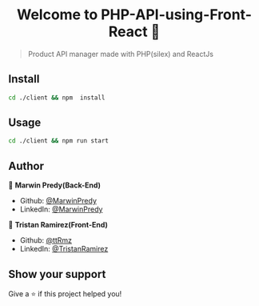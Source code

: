 <h1 align="center">Welcome to PHP-API-using-Front-React 👋</h1>
<p>
</p>

> Product  API manager made with PHP(silex) and ReactJs

## Install

```sh
cd ./client && npm  install 
```

## Usage

```sh
cd ./client && npm run start 
```

## Author

👤 **Marwin Predy(Back-End)**

* Github: [@MarwinPredy](https://github.com/MarwinPredy)
* LinkedIn: [@MarwinPredy](https://linkedin.com/in/MarwinPredy)

👤 **Tristan Ramirez(Front-End)**

* Github: [@ttRmz](https://github.com/ttRmz)
* LinkedIn: [@TristanRamirez](https://www.linkedin.com/in/tristan-ramirez-06347a132/)

## Show your support

Give a ⭐️ if this project helped you!
